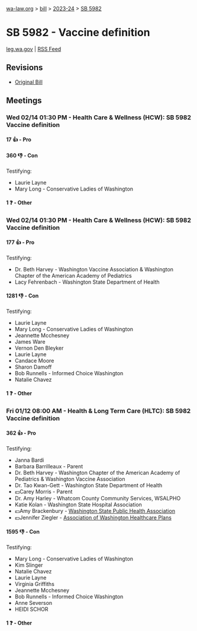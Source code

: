 [wa-law.org](/) > [bill](/bill/) > [2023-24](/bill/2023-24/) > [SB 5982](/bill/2023-24/sb/5982/)

# SB 5982 - Vaccine definition
[leg.wa.gov](https://app.leg.wa.gov/billsummary?BillNumber=5982&Year=2023&Initiative=false) | [RSS Feed](./rss.xml)

## Revisions
* [Original Bill](1/)

## Meetings
### Wed 02/14 01:30 PM - Health Care & Wellness (HCW): SB 5982 Vaccine definition
#### 17 👍 - Pro

#### 360 👎 - Con
Testifying:
* Laurie Layne
* Mary Long - Conservative Ladies of Washington

#### 1 ❓ - Other

### Wed 02/14 01:30 PM - Health Care & Wellness (HCW): SB 5982 Vaccine definition
#### 177 👍 - Pro
Testifying:
* Dr. Beth Harvey - Washington Vaccine Association & Washington Chapter of the American Academy of Pediatrics
* Lacy Fehrenbach - Washington State Department of Health

#### 1281 👎 - Con
Testifying:
* Laurie Layne
* Mary Long - Conservative Ladies of Washington
* Jeannette Mcchesney
* James Ware
* Vernon Den Bleyker
* Laurie Layne
* Candace Moore
* Sharon Damoff
* Bob Runnells - Informed Choice Washington
* Natalie Chavez

#### 1 ❓ - Other

### Fri 01/12 08:00 AM - Health & Long Term Care (HLTC): SB 5982 Vaccine definition
#### 362 👍 - Pro
Testifying:
* Janna Bardi
* Barbara Barrilleaux - Parent
* Dr. Beth Harvey - Washington Chapter of the American Academy of Pediatrics & Washington Vaccine Association
* Dr. Tao Kwan-Gett - Washington State Department of Health
* 💵Carey Morris - Parent
* Dr. Amy Harley - Whatcom County Community Services, WSALPHO
* Katie Kolan - Washington State Hospital Association
* 💵Amy Brackenbury - [Washington State Public Health Association](/org/washington_state_public_health_association/)
* 💵Jennifer Ziegler - [Association of Washington Healthcare Plans](/org/association_of_washington_healthcare_plans/)

#### 1595 👎 - Con
Testifying:
* Mary Long - Conservative Ladies of Washington
* Kim Slinger
* Natalie Chavez
* Laurie Layne
* Virginia Griffiths
* Jeannette Mcchesney
* Bob Runnells - Informed Choice Washington
* Anne Severson
* HEIDI SCHOR

#### 1 ❓ - Other
